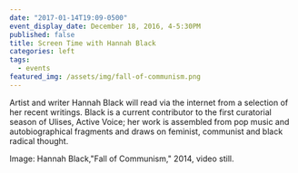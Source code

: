 ```yaml
---
date: "2017-01-14T19:09-0500"
event_display_date: December 18, 2016, 4-5:30PM
published: false
title: Screen Time with Hannah Black
categories: left
tags:
  - events
featured_img: /assets/img/fall-of-communism.png
---
```


Artist and writer Hannah Black will read via the internet from a selection of her recent writings. Black is a current contributor to the first curatorial season of Ulises, Active Voice; her work is assembled from pop music and autobiographical fragments and draws on feminist, communist and black radical thought.

Image: Hannah Black,"Fall of Communism," 2014, video still.
